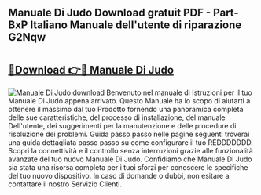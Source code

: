 ## Manuale Di Judo Download gratuit PDF - Part-BxP Italiano Manuale dell'utente di riparazione G2Nqw

# <h2><a href="http://dfgvdg.blite.top/?on=Manuale+Di+Judo">🔗Download 👉🔴 Manuale Di Judo</a></h2>

[![Manuale Di Judo download](https://i.imgur.com/lujVjoI.png)](http://dfgvdg.blite.top/?on=Manuale+Di+Judo)
Benvenuto nel manuale di Istruzioni per il tuo Manuale Di Judo appena arrivato. Questo Manuale ha lo scopo di aiutarti a ottenere il massimo dal tuo Prodotto fornendo una panoramica completa delle sue caratteristiche, del processo di installazione, del manuale Dell'utente, dei suggerimenti per la manutenzione e delle procedure di risoluzione dei problemi. Guida passo passo nelle pagine seguenti troverai una guida dettagliata passo passo su come configurare il tuo REDDDDDDD. Scopri la connettività e il controllo senza interruzioni grazie alle funzionalità avanzate del tuo nuovo Manuale Di Judo. Confidiamo che Manuale Di Judo sia stata una risorsa completa per i tuoi sforzi per conoscere le specifiche del tuo nuovo dispositivo. In caso di domande o dubbi, non esitare a contattare il nostro Servizio Clienti.
